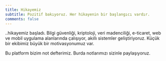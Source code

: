 ```yaml
---
title: Hikayemiz
subtitle: Pozitif bakıyoruz. Her hikayenin bir başlangıcı vardır.
comments: false
---
```


..hikayemiz başladı. Bilgi güvenliği, kriptoloji, veri madenciliği, e-ticaret, web ve mobil uygulama alanlarında çalışıyor, akıllı sistemler geliştiriyoruz. Küçük bir ekibimiz büyük bir motivasyonumuz var.

Bu platform bizim not defterimiz. Burda notlarımızı sizinle paylaşıyoruz.


